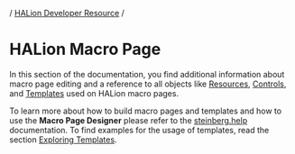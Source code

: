 / [HALion Developer Resource](../../HALion-Developer-Resource.md) /

# HALion Macro Page

In this section of the documentation, you find additional information about macro page editing and a reference to all objects like [Resources](./Resources.md), [Controls](./Controls.md), and [Templates](./Templates.md) used on HALion macro pages.

To learn more about how to build macro pages and templates and how to use the **Macro Page Designer** please refer to the [steinberg.help](https://steinberg.help/) documentation. To find examples for the usage of templates, read the section [Exploring Templates](./Exploring-Templates.md). 